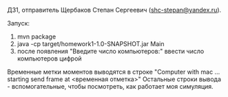ДЗ1, отправитель Щербаков Степан Сергеевич (shc-stepan@yandex.ru).

Запуск:
1. mvn package
2. java -cp target/homework1-1.0-SNAPSHOT.jar Main
3. после появления "Введите число компьютеров:" ввести число компьютеров цифрой

Временные метки моментов выводятся в строке "Computer with mac ... starting send frame at <временная отметка>"
Остальные строки вывода - вспомогательные, чтобы посмотреть, как работает моя симуляция.